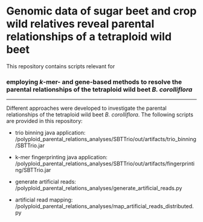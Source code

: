 
# Genomic data of sugar beet and crop wild relatives reveal parental relationships of a tetraploid wild beet

This repository contains scripts relevant for

### employing *k*-mer- and gene-based methods to resolve the parental relationships of the tetraploid wild beet *B. corolliflora*

------------------------------------

Different approaches were developed to investigate the parental relationships of the tetraploid wild beet *B. corolliflora*. The following scripts are provided in this repository:

- trio binning java application:
/polyploid_parental_relations_analyses/SBTTrio/out/artifacts/trio_binning/SBTTrio.jar

- k-mer fingerprinting java application:
/polyploid_parental_relations_analyses/SBTTrio/out/artifacts/fingerprinting/SBTTrio.jar

- generate artificial reads:
/polyploid_parental_relations_analyses/generate_artificial_reads.py

- artificial read mapping:
/polyploid_parental_relations_analyses/map_artificial_reads_distributed.py

